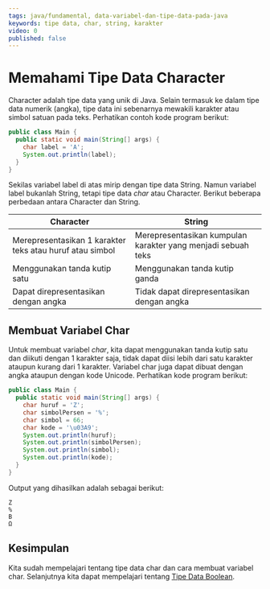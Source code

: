 ```yaml
---
tags: java/fundamental, data-variabel-dan-tipe-data-pada-java
keywords: tipe data, char, string, karakter
video: 0
published: false
---
```

# Memahami Tipe Data Character

Character adalah tipe data yang unik di Java. Selain termasuk ke dalam tipe data numerik (angka), tipe data ini sebenarnya mewakili karakter atau simbol satuan pada teks. Perhatikan contoh kode program berikut:

```java
public class Main {
  public static void main(String[] args) {
    char label = 'A';
    System.out.println(label);
  }
}
```

Sekilas variabel label di atas mirip dengan tipe data String. Namun variabel label bukanlah String, tetapi tipe data *char* atau Character. Berikut beberapa perbedaan antara Character dan String.

Character | String
--- | ---
Merepresentasikan 1 karakter teks atau huruf atau simbol | Merepresentasikan kumpulan karakter yang menjadi sebuah teks
Menggunakan tanda kutip satu | Menggunakan tanda kutip ganda
Dapat direpresentasikan dengan angka | Tidak dapat direpresentasikan dengan angka

## Membuat Variabel Char

Untuk membuat variabel *char*, kita dapat menggunakan tanda kutip satu dan diikuti dengan 1 karakter saja, tidak dapat diisi lebih dari satu karakter ataupun kurang dari 1 karakter. Variabel char juga dapat dibuat dengan angka ataupun dengan kode Unicode. Perhatikan kode program berikut:

```java
public class Main {
  public static void main(String[] args) {
    char huruf = 'Z';
    char simbolPersen = '%';
    char simbol = 66;
    char kode = '\u03A9';
    System.out.println(huruf);
    System.out.println(simbolPersen);
    System.out.println(simbol);
    System.out.println(kode);
  }
}
```

Output yang dihasilkan adalah sebagai berikut:

```shell
Z
%
B
Ω
```

## Kesimpulan

Kita sudah mempelajari tentang tipe data char dan cara membuat variabel char. Selanjutnya kita dapat mempelajari tentang [Tipe Data Boolean](05-memahami-tipe-data-boolean.md).